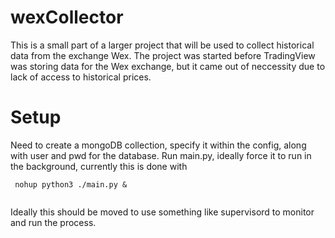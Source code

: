# wexCollector
  This is a small part of a larger project that will be used to collect historical data from the exchange Wex.
  The project was started before TradingView was storing data for the Wex exchange, but it came out of neccessity due to
  lack of access to historical prices.
  
# Setup
  Need to create a mongoDB collection, specify it within the config, along with user and pwd for the database.
  Run main.py, ideally force it to run in the background, currently this is done with
  
  ````
   nohup python3 ./main.py &
    
  ````
  
  Ideally this should be moved to use something like supervisord to monitor and run the process. 
